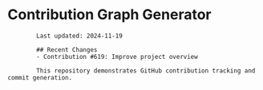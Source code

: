# Contribution Graph Generator
            
            Last updated: 2024-11-19
            
            ## Recent Changes
            - Contribution #619: Improve project overview
            
            This repository demonstrates GitHub contribution tracking and commit generation.
        